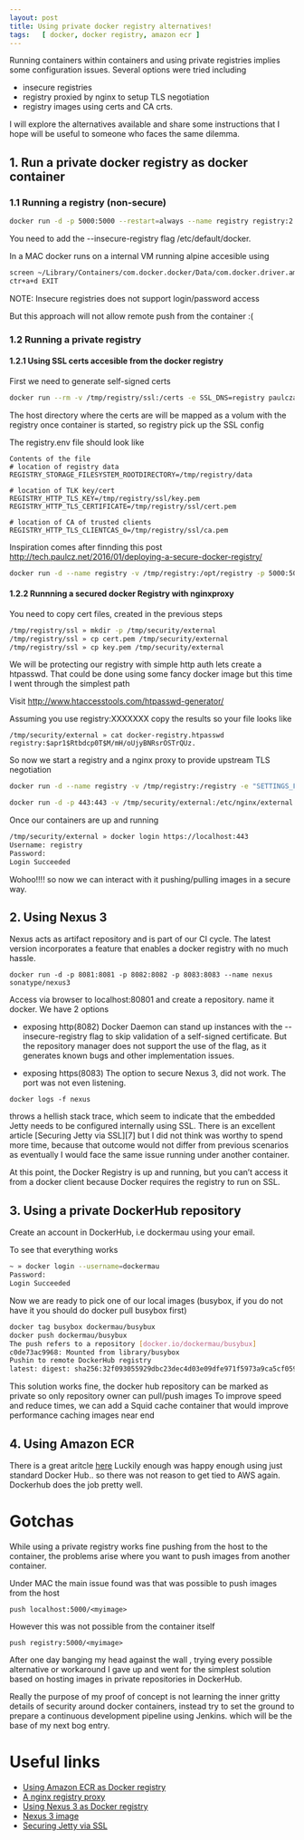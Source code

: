```yaml
---
layout: post
title: Using private docker registry alternatives!
tags:   [ docker, docker registry, amazon ecr ]
---
```

Running containers within containers and using private registries implies some configuration issues. Several options were tried including
+ insecure registries
+ registry proxied by nginx to setup TLS negotiation
+ registry images using certs and CA crts.

I will explore the alternatives available and share some instructions that I hope will be useful to someone who faces the same dilemma.

## 1. Run a private docker registry as docker container

### 1.1 Running a registry (non-secure)
```bash
docker run -d -p 5000:5000 --restart=always --name registry registry:2
```
You need to add the --insecure-registry flag /etc/default/docker.

In a MAC docker runs on a internal VM running alpine accesible using

```bash
screen ~/Library/Containers/com.docker.docker/Data/com.docker.driver.amd64-linux/tty
ctr+a+d EXIT
```

NOTE: Insecure registries does not support login/password access

But this approach will not allow remote push from the container :(

### 1.2 Running a private registry

#### 1.2.1 Using SSL certs accesible from the docker registry

First we need to generate self-signed certs
```bash
docker run --rm -v /tmp/registry/ssl:/certs -e SSL_DNS=registry paulczar/omgwtfssl
```
The host directory where the certs are  will be mapped as a volum with the registry once container is started, so registry pick up the SSL config

The registry.env file should look like

```
Contents of the file
# location of registry data
REGISTRY_STORAGE_FILESYSTEM_ROOTDIRECTORY=/tmp/registry/data

# location of TLK key/cert
REGISTRY_HTTP_TLS_KEY=/tmp/registry/ssl/key.pem
REGISTRY_HTTP_TLS_CERTIFICATE=/tmp/registry/ssl/cert.pem

# location of CA of trusted clients
REGISTRY_HTTP_TLS_CLIENTCAS_0=/tmp/registry/ssl/ca.pem
```

Inspiration comes after finnding this post http://tech.paulcz.net/2016/01/deploying-a-secure-docker-registry/

```bash
docker run -d --name registry -v /tmp/registry:/opt/registry -p 5000:5000 --restart always --env-file /tmp/registry/config/registry.env registry:2
```

#### 1.2.2 Runnning a secured docker Registry with nginxproxy

You need to copy cert files, created in the previous steps
```bash
/tmp/registry/ssl » mkdir -p /tmp/security/external
/tmp/registry/ssl » cp cert.pem /tmp/security/external
/tmp/registry/ssl » cp key.pem /tmp/security/external

```

We will be protecting our registry with simple http auth lets create a htpasswd. That could be done using some fancy docker image but this time I went through the simplest path

Visit http://www.htaccesstools.com/htpasswd-generator/

Assuming you use registry:XXXXXXX
copy the results so your file looks like

```
/tmp/security/external » cat docker-registry.htpasswd
registry:$apr1$Rtbdcp0T$M/mH/oUjyBNRsrOSTrQUz.
```

So now we start a registry and a nginx proxy to provide upstream TLS negotiation
```bash
docker run -d --name registry -v /tmp/registry:/registry -e "SETTINGS_FLAVOR=local" -e "STORAGE_PATH=/registry" registry
```

```bash
docker run -d -p 443:443 -v /tmp/security/external:/etc/nginx/external --link registry:registry --name nginx-registry-proxy marvambass/nginx-registry-proxy
```
Once our containers are up and running

```bash
/tmp/security/external » docker login https://localhost:443       
Username: registry
Password:
Login Succeeded
```

Wohoo!!!! so now we can interact with it pushing/pulling images in a secure way.

## 2. Using Nexus 3

Nexus acts as artifact repository and is part of our CI cycle. The latest version incorporates a feature that enables
a docker registry with no much hassle.
```
docker run -d -p 8081:8081 -p 8082:8082 -p 8083:8083 --name nexus sonatype/nexus3
```

Access via browser to localhost:80801 and create a repository. name it docker. We have 2 options
+ exposing  http(8082)
Docker Daemon can stand up instances with the --insecure-registry flag to skip validation of a self-signed certificate. But the repository manager does not support the use of the flag, as it generates known bugs and other implementation issues.

+ exposing https(8083)
The option to secure Nexus 3, did not work. The port was not even listening.
```
docker logs -f nexus
```
throws a hellish stack trace, which seem to indicate that the embedded Jetty needs to be configured internally using SSL.
There is an excellent article [Securing Jetty via SSL][7] but I did not think was worthy to spend more time, because that outcome would not differ from previous scenarios as eventually I would face the same issue running under another container.

At this point, the Docker Registry is up and running, but you can’t access it from a docker client because Docker requires the registry to run on SSL.

## 3. Using a private DockerHub repository
Create an account in DockerHub, i.e dockermau using your email.

To see that everything works
```bash
~ » docker login --username=dockermau                                                                                     
Password:
Login Succeeded

```
Now we are ready to pick one of our local images (busybox, if you do not have it you should do docker pull busybox first)

```bash
docker tag busybox dockermau/busybux
docker push dockermau/busybux
The push refers to a repository [docker.io/dockermau/busybux]
c0de73ac9968: Mounted from library/busybox
Pushin to remote DockerHub registry
latest: digest: sha256:32f093055929dbc23dec4d03e09dfe971f5973a9ca5cf059cbfb644c206aa83f size: 527
```

This solution works fine, the docker hub repository can be marked as private so only repository owner can pull/push images
To improve speed and reduce times, we can add a Squid cache container that would improve performance caching images near end

## 4. Using Amazon ECR
There is a great aritcle [here][1]
Luckily enough was happy enough using just standard Docker Hub..  so there was not reason to get tied to AWS again. Dockerhub does the job pretty well.

# Gotchas

While using a private registry works fine pushing from the host to the container, the problems arise where you want to push images from another container.

Under MAC the main issue found was that was possible to push images from the host
```
push localhost:5000/<myimage>
```
However this was not possible from the container itself
```
push registry:5000/<myimage>
```
After one day banging my head against the wall , trying every possible alternative or workaround I gave up and went for the simplest solution
based on hosting images in private repositories in DockerHub.

Really the purpose of my proof of concept is not learning the inner gritty details of security around docker containers, instead try to set the ground to prepare a continuous development pipeline using Jenkins. which will be the base of my next bog entry.

# Useful links

+ [Using Amazon ECR as Docker registry][1]
+ [A nginx registry proxy][2]
+ [Using Nexus 3 as Docker registry][3]
+ [Nexus 3 image][4]
+ [Securing Jetty via SSL][5]

[1]: http://rancher.com/using-amazon-container-registry-service/
[2]: https://hub.docker.com/r/marvambass/nginx-registry-proxy/
[3]: http://www.sonatype.org/nexus/2016/06/29/using-nexus-3-as-a-private-docker-registry/
[4]: https://github.com/sonatype/docker-nexus3
[5]: http://www.eclipse.org/jetty/documentation/current/configuring-ssl.html
